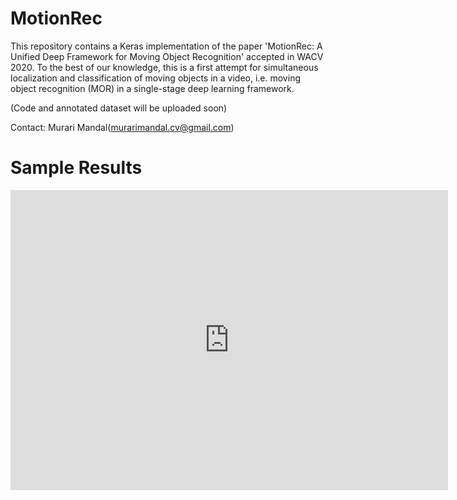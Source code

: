 # MotionRec
This repository contains a Keras implementation of the paper 'MotionRec: A Unified Deep Framework for Moving Object Recognition' accepted in WACV 2020. To the best of our knowledge, this is a first attempt for simultaneous localization and classification of moving objects in a video, i.e. moving object recognition (MOR) in a single-stage deep learning framework.

(Code and annotated dataset will be uploaded soon)

Contact: Murari Mandal(murarimandal.cv@gmail.com)

# Sample Results
<div class="embed-container">
  <iframe
      src="https://youtu.be/sTYvo4c2eJY"
      width="700"
      height="480"
      frameborder="0"
      allowfullscreen="">
  </iframe>
</div>
